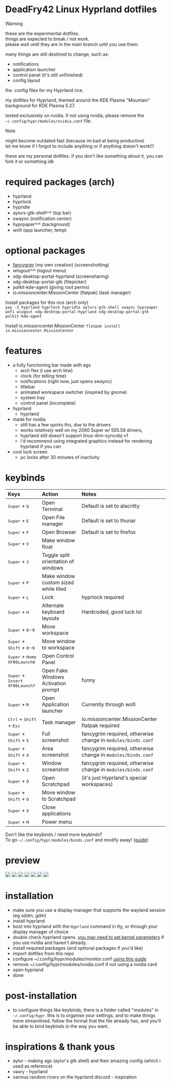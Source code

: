 # DeadFry42 Linux Hyprland dotfiles

> [!WARNING]
> these are the experimental dotfiles.  
> things are expected to break / not work.  
> please wait until they are in the main branch until you use them.
>  
> many things are still destined to change, such as:
>   - notifications  
>   - application launcher
>   - control panel (it's still unfinished)
>   - config layout  

the .config files for my Hyprland rice.

my dotfiles for Hyprland, themed around the KDE Plasma "Mountain" background for KDE Plasma 5.27.

tested exclusively on nvidia. if not using nvidia, please remove the `~/.config/hypr/modules/nvidia.conf` file.

> [!NOTE]
> might become outdated fast (because im bad at being productive)  
> let me know if I forgot to include anything or if anything doesn't work!!!  
> 
> these are my personal dotfiles. if you don't like something about it, you can fork it or something idk

# required packages (arch)
-  hyprland
-  hyprlock
-  hypridle
-  aylurs-gtk-shellᴬᵁᴿ (top bar)
-  swaync (notification center)
-  hyprpaperᴬᵁᴿ (background)
-  wofi (app launcher, temp)
# optional packages
-  [fancygrim](https://github.com/memyboi/fancygrim) (my own creation) (screenshotting)
-  wlogoutᴬᵁᴿ (logout menu)
-  xdg-desktop-portal-hyprland (screensharing)
-  xdg-desktop-portal-gtk (filepicker)
-  polkit-kde-agent (giving root perms)
-  io.missioncenter.MissionCenter (flatpak) (task manager)

Install packages for this rice (arch only)  
`yay -S hyprland hyprlock hypridle aylurs-gtk-shell swaync hyprpaper wofi wlogout xdg-desktop-portal-hyprland xdg-desktop-portal-gtk polkit-kde-agent`  

Install io.missioncenter.MissionCenter
`flatpak install io.missioncenter.MissionCenter`

# features
-  a fully functioning bar made with ags
    - arch flex (i use arch btw)
    - clock (for telling time)
    - notifications (right now, just opens swaync)
    - titlebar
    - animated workspace switcher (inspired by gnome)
    - system tray
    - control panel (incomplete)
-  hyprland
    - hyprland
-  made for nvidia
    - still has a few quirks tho, due to the drivers
    - works *relatively* well on my 2060 Super w/ 555.58 drivers,
    - hyprland still doesn't support linux-drm-syncobj-v1
    - i'd recommend using integrated graphics instead for rendering hyprland if you can
-  cool lock screen
    - pc locks after 30 minutes of inactivity

# keybinds
| Keys | Action | Notes |
| :--- | :--- | :----|
| <kbd>Super</kbd> + <kbd>Q</kbd> | Open Terminal | Default is set to alacritty |
| <kbd>Super</kbd> + <kbd>E</kbd> | Open File manager | Default is set to thunar |
| <kbd>Super</kbd> + <kbd>F</kbd> | Open Browser | Default is set to firefox |
| <kbd>Super</kbd> + <kbd>V</kbd> | Make window float | |
| <kbd>Super</kbd> + <kbd>J</kbd> | Toggle split orientation of windows | |
| <kbd>Super</kbd> + <kbd>P</kbd> | Make window custom sized while tiled | |
| <kbd>Super</kbd> + <kbd>L</kbd> | Lock | hyprlock required |
| <kbd>Super</kbd> + <kbd>H</kbd> | Alternate keyboard layouts | Hardcoded, good luck lol |
| <kbd>Super</kbd> + <kbd>0</kbd>-<kbd>9</kbd> | Move workspace | |
| <kbd>Super</kbd> + <kbd>Shift</kbd> + <kbd>0</kbd>-<kbd>9</kbd> | Move window to workspace | |
| <kbd>Super</kbd> + <kbd>Home</kbd><br><kbd>XF86Launch6</kbd> | Open Control Panel | |
| <kbd>Super</kbd> + <kbd>Insert</kbd><br><kbd>XF86Launch7</kbd> | Open Fake Windows Activation prompt | funny |
| <kbd>Super</kbd> + <kbd>R</kbd> | Open Application launcher | Currently through wofi |
| <kbd>Ctrl</kbd> + <kbd>Shift</kbd> + <kbd>Esc</kdb> | Task manager | io.missioncenter.MissionCenter flatpak required |
| <kbd>Super</kbd> + <kbd>Shift</kbd> + <kbd>S</kbd> | Full screenshot | fancygrim required, otherwise change in `modules/binds.conf` |
| <kbd>Super</kbd> + <kbd>Shift</kbd> + <kbd>X</kbd> | Area screenshot | fancygrim required, otherwise change in `modules/binds.conf` |
| <kbd>Super</kbd> + <kbd>Shift</kbd> + <kbd>Z</kbd> | Window screenshot | fancygrim required, otherwise change in `modules/binds.conf` |
| <kbd>Super</kbd> + <kbd>O</kbd> | Open Scratchpad | (it's just Hyprland's special workspaces) |
| <kbd>Super</kbd> + <kbd>Shift</kbd> + <kbd>O</kbd> | Move window to Scratchpad | |
| <kbd>Super</kbd> + <kbd>X</kbd> | Close applications | |
| <kbd>Super</kbd> + <kbd>M</kbd> | Power menu | |

Don't like the keybinds / need more keybinds?  
To go `~/.config/hypr/modules/binds.conf` and modify away! ([guide](https://wiki.hyprland.org/Configuring/Keywords/))

# preview
<img src="preview/home.png">
<img src="preview/apps.png">
<img src="preview/panels.png">
<img src="preview/notifs.png">
<img src="preview/tiling.png">
<img src="preview/lock.png">
<img src="preview/logout.png">

# installation
- make sure you use a display manager that supports the wayland session (eg sddm, gdm)
- install hyprland
- boot into hyprland with the `Hyprland` command in tty, or through your display manager of choice
- double check hyprland opens. [you may need to set kernel parameters](https://wiki.hyprland.org/Nvidia/) if you use nvidia and haven't already.
- install required packages (and optional packages if you'd like)
- import dotfiles from this repo
- configure ~/.config/hypr/modules/monitor.conf [using this guide](https://wiki.hyprland.org/Configuring/Monitors/)
- remove ~/.config/hypr/modules/nvidia.conf if not using a nvidia card 
- open hyprland
- done

# post-installation
- to configure things like keybinds, there is a folder called "modules" in `~/.config/hypr`. this is to organise your settings, and to make things more streamlined. follow the format that the file already has, and you'll be able to bind keybinds in the way you want.

# inspirations & thank yous
- aylur - making ags (aylur's gtk shell) and their amazing config (which i used as reference)  
- vaxry - hyprland
- various random ricers on the hyprland discord - inspiration  
